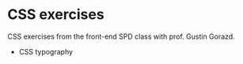 # CSS exercises
CSS exercises from the front-end SPD class with prof. Gustin Gorazd. 
- CSS typography

